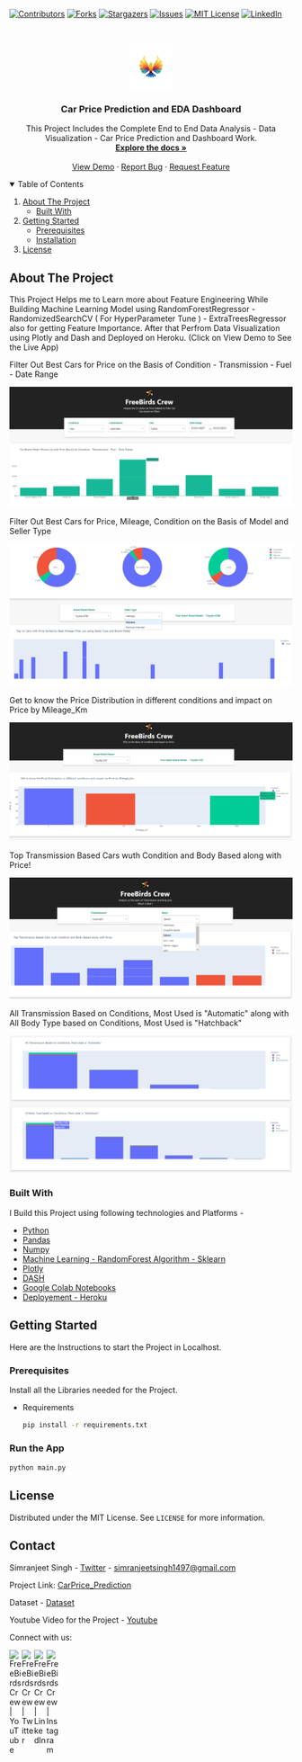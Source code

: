  [![Contributors][contributors-shield]][contributors-url]
 [![Forks][forks-shield]][forks-url]
 [![Stargazers][stars-shield]][stars-url]
 [![Issues][issues-shield]][issues-url]
 [![MIT License][license-shield]][license-url]
 [![LinkedIn][linkedin-shield]][linkedin-url]



 <!-- PROJECT LOGO -->
 <br />
 <p align="center">
   <a href="https://github.com/othneildrew/Best-README-Template">
     <img src="dp.png" alt="Logo" width="80" height="80">
   </a>

   <h3 align="center">Car Price Prediction and EDA Dashboard</h3>

   <p align="center">
     This Project Includes the Complete End to End Data Analysis - Data Visualization - Car Price Prediction and Dashboard Work.
     <br />
     <a href="https://github.com/simranjeet97/SriLanka-Car-Price_EDA-and-DASHboard"><strong>Explore the docs »</strong></a>
     <br />
     <br />
     <a href="https://srilankacarprice.herokuapp.com/">View Demo</a>
     ·
     <a href="https://github.com/simranjeet97/SriLanka-Car-Price_EDA-and-DASHboard/issues">Report Bug</a>
     ·
     <a href="https://github.com/simranjeet97/SriLanka-Car-Price_EDA-and-DASHboard/issues">Request Feature</a>
   </p>
 </p>



 <!-- TABLE OF CONTENTS -->
 <details open="open">
   <summary>Table of Contents</summary>
   <ol>
     <li>
       <a href="#about-the-project">About The Project</a>
       <ul>
         <li><a href="#built-with">Built With</a></li>
       </ul>
     </li>
     <li>
       <a href="#getting-started">Getting Started</a>
       <ul>
         <li><a href="#prerequisites">Prerequisites</a></li>
         <li><a href="#installation">Installation</a></li>
       </ul>
     </li>
     <li><a href="#license">License</a></li>
   </ol>
 </details>



 <!-- ABOUT THE PROJECT -->
 ## About The Project
 This Project Helps me to Learn more about Feature Engineering While Building Machine Learning Model using RandomForestRegressor - RandomizedSearchCV ( For HyperParameter Tune ) - ExtraTreesRegressor also for getting Feature Importance.
 After that Perfrom Data Visualization using Plotly and Dash and Deployed on Heroku. (Click on View Demo to See the Live App)

 Filter Out Best Cars for Price on the Basis of Condition -  Transmission - Fuel - Date Range

 [![Product1][product-screenshot1]](https://github.com/simranjeet97/SriLanka-Car-Price_EDA-and-DASHboard)

 Filter Out Best Cars for Price, Mileage, Condition on the Basis of Model and Seller Type

 [![Product2][product-screenshot2]](https://github.com/simranjeet97/SriLanka-Car-Price_EDA-and-DASHboard)

 Get to know the Price Distribution in different conditions and impact on Price by Mileage_Km

 [![Product3][product-screenshot3]](https://github.com/simranjeet97/SriLanka-Car-Price_EDA-and-DASHboard)

 Top Transmission Based Cars wuth Condition and Body Based along with Price!

 [![Product4][product-screenshot4]](https://github.com/simranjeet97/SriLanka-Car-Price_EDA-and-DASHboard)

 All Transmission Based on Conditions, Most Used is "Automatic" along with All Body Type based on Conditions, Most Used is "Hatchback"

 [![Product5][product-screenshot5]](https://github.com/simranjeet97/SriLanka-Car-Price_EDA-and-DASHboard)

 ### Built With

 I Build this Project using following technologies and Platforms - 
 * [Python](https://www.python.org/)
 * [Pandas](https://pandas.pydata.org/)
 * [Numpy](https://numpy.org/)
 * [Machine Learning - RandomForest Algorithm - Sklearn](https://scikit-learn.org/stable/)
 * [Plotly](https://plotly.com/)
 * [DASH](https://dash.plotly.com/introduction)
 * [Google Colab Notebooks](https://colab.research.google.com/)
 * [Deployement - Heroku](https://www.heroku.com/)


 <!-- GETTING STARTED -->
 ## Getting Started

 Here are the Instructions to start the Project in Localhost.

 ### Prerequisites

 Install all the Libraries needed for the Project.
 * Requirements
   
   ```sh
   pip install -r requirements.txt
   ```

 ### Run the App
   
   ```python
   python main.py

   ```

<!-- LICENSE -->
 ## License

 Distributed under the MIT License. See `LICENSE` for more information.

 <!-- CONTACT -->
 ## Contact

 Simranjeet Singh - [Twitter](https://twitter.com/Itsexceptional1) - simranjeetsingh1497@gmail.com

 Project Link: [CarPrice_Prediction](https://github.com/simranjeet97/SriLanka-Car-Price_EDA-and-DASHboard)
 
 Dataset - [Dataset](https://www.kaggle.com/lasaljaywardena/sri-lanka-vehicle-prices-dataseta)
 
 Youtube Video for the Project - [Youtube](https://www.youtube.com/watch?v=x-FBs4RrAYo)

 <!-- MARKDOWN LINKS & IMAGES -->
 <!-- https://www.markdownguide.org/basic-syntax/#reference-style-links -->
 [contributors-shield]: https://img.shields.io/github/contributors/othneildrew/Best-README-Template.svg?style=for-the-badge
 [contributors-url]: https://github.com/simranjeet97/SriLanka-Car-Price_EDA-and-DASHboard/graphs/contributors
 [forks-shield]: https://img.shields.io/github/forks/othneildrew/Best-README-Template.svg?style=for-the-badge
 [forks-url]: https://github.com/simranjeet97/SriLanka-Car-Price_EDA-and-DASHboard/network/members
 [stars-shield]: https://img.shields.io/github/stars/othneildrew/Best-README-Template.svg?style=for-the-badge
 [stars-url]: https://github.com/simranjeet97/SriLanka-Car-Price_EDA-and-DASHboard/stargazers
 [issues-shield]: https://img.shields.io/github/issues/othneildrew/Best-README-Template.svg?style=for-the-badge
 [issues-url]: https://github.com/simranjeet97/SriLanka-Car-Price_EDA-and-DASHboard/issues
 [license-shield]: https://img.shields.io/github/license/othneildrew/Best-README-Template.svg?style=for-the-badge
 [license-url]: https://github.com/simranjeet97/SriLanka-Car-Price_EDA-and-DASHboard/blob/main/LICENSE
 [linkedin-shield]: https://img.shields.io/badge/-LinkedIn-black.svg?style=for-the-badge&logo=linkedin&colorB=555
 [linkedin-url]: https://www.linkedin.com/in/simranjeet97
 [product-screenshot1]: Images/front.png
 [product-screenshot2]: Images/second.png
 [product-screenshot3]: Images/third.png
 [product-screenshot4]: Images/four.png
 [product-screenshot5]: Images/five.png
 
  Connect with us:

 [<img align="left" alt="FreeBirds Crew | YouTube" width="22px" src="https://cdn.jsdelivr.net/npm/simple-icons@v3/icons/youtube.svg" />](https://www.youtube.com/channel/UC4RZP6hNT5gMlWCm0NDzUWg?view_as=subscriber?sub_confirmation=1)
 [<img align="left" alt="FreeBirds Crew | Twitter" width="22px" src="https://cdn.jsdelivr.net/npm/simple-icons@v3/icons/twitter.svg" />](https://twitter.com/CrewFreebirds)
 [<img align="left" alt="FreeBirds Crew | LinkedIn" width="22px" src="https://cdn.jsdelivr.net/npm/simple-icons@v3/icons/linkedin.svg" />](https://www.linkedin.com/in/simranjeet-singh-ab8071153/)
 [<img align="left" alt="FreeBirds Crew | Instagram" width="22px" src="https://cdn.jsdelivr.net/npm/simple-icons@v3/icons/instagram.svg" />](https://www.instagram.com/freebirdscrew/)
